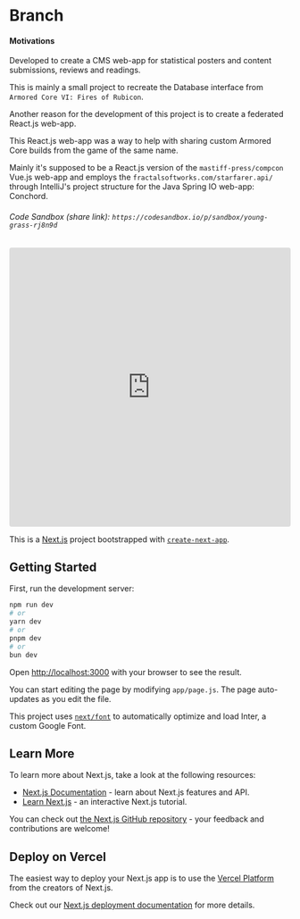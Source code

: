 # Branch

#### Motivations

Developed to create a CMS web-app for statistical posters and content submissions, reviews and readings.

This is mainly a small project to recreate the Database interface from `Armored Core VI: Fires of Rubicon`.

Another reason for the development of this project is to create a federated React.js web-app.

This React.js web-app was a way to help with sharing custom Armored Core builds from the game of the same name.

Mainly it's supposed to be a React.js version of the `mastiff-press/compcon` Vue.js web-app and employs the `fractalsoftworks.com/starfarer.api/` through IntelliJ's project structure for the Java Spring IO web-app: Conchord.

###### Code Sandbox (share link): `https://codesandbox.io/p/sandbox/young-grass-rj8n9d`

<iframe src="https://codesandbox.io/p/devbox/young-grass-rj8n9d?embed=1&file=%2Fpublic%2Fassets%2Ftorsos%2Ftorso-part.png"
     style="width:100%; height: 500px; border:0; border-radius: 4px; overflow:hidden;"
     title="comp-con-branch"
     allow="accelerometer; ambient-light-sensor; camera; encrypted-media; geolocation; gyroscope; hid; microphone; midi; payment; usb; vr; xr-spatial-tracking"
     sandbox="allow-forms allow-modals allow-popups allow-presentation allow-same-origin allow-scripts"
   ></iframe>

This is a [Next.js](https://nextjs.org/) project bootstrapped with [`create-next-app`](https://github.com/vercel/next.js/tree/canary/packages/create-next-app).

## Getting Started

First, run the development server:

```bash
npm run dev
# or
yarn dev
# or
pnpm dev
# or
bun dev
```

Open [http://localhost:3000](http://localhost:3000) with your browser to see the result.

You can start editing the page by modifying `app/page.js`. The page auto-updates as you edit the file.

This project uses [`next/font`](https://nextjs.org/docs/basic-features/font-optimization) to automatically optimize and load Inter, a custom Google Font.

## Learn More

To learn more about Next.js, take a look at the following resources:

- [Next.js Documentation](https://nextjs.org/docs) - learn about Next.js features and API.
- [Learn Next.js](https://nextjs.org/learn) - an interactive Next.js tutorial.

You can check out [the Next.js GitHub repository](https://github.com/vercel/next.js/) - your feedback and contributions are welcome!

## Deploy on Vercel

The easiest way to deploy your Next.js app is to use the [Vercel Platform](https://vercel.com/new?utm_medium=default-template&filter=next.js&utm_source=create-next-app&utm_campaign=create-next-app-readme) from the creators of Next.js.

Check out our [Next.js deployment documentation](https://nextjs.org/docs/deployment) for more details.
